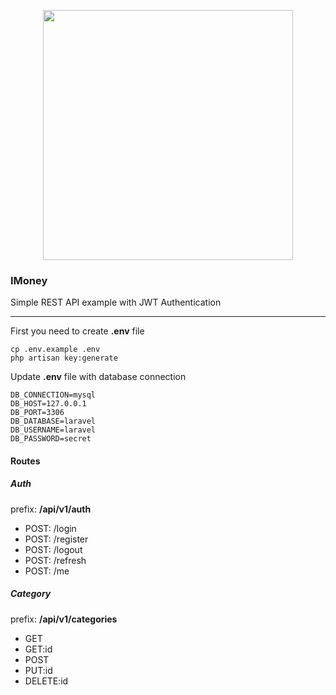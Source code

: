 <p align="center"><img src="https://res.cloudinary.com/dtfbvvkyp/image/upload/v1566331377/laravel-logolockup-cmyk-red.svg" width="400"></p>

### IMoney

Simple REST API example with JWT Authentication

---

First you need to create **.env** file

```shell script
cp .env.example .env
php artisan key:generate
```

Update **.env** file with database connection

```shell script
DB_CONNECTION=mysql
DB_HOST=127.0.0.1
DB_PORT=3306
DB_DATABASE=laravel
DB_USERNAME=laravel
DB_PASSWORD=secret
```

#### Routes

##### Auth
prefix: **/api/v1/auth**

- POST: /login
- POST: /register
- POST: /logout
- POST: /refresh
- POST: /me

##### Category
prefix: **/api/v1/categories**

- GET
- GET:id
- POST
- PUT:id
- DELETE:id
